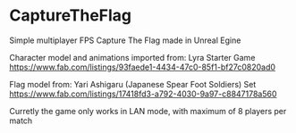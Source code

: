 # CaptureTheFlag
Simple multiplayer FPS Capture The Flag made in Unreal Egine

Character model and animations imported from:
Lyra Starter Game
https://www.fab.com/listings/93faede1-4434-47c0-85f1-bf27c0820ad0

Flag model from:
Yari Ashigaru (Japanese Spear Foot Soldiers) Set
https://www.fab.com/listings/17418fd3-a792-4030-9a97-c8847178a560

Curretly the game only works in LAN mode, with maximum of 8 players per match